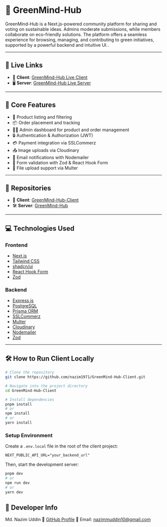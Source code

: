 
# 🌿 GreenMind-Hub

GreenMind-Hub is a Next.js-powered community platform for sharing and voting on sustainable ideas. Admins moderate submissions, while members collaborate on eco-friendly solutions. The platform offers a seamless experience for browsing, managing, and contributing to green initiatives, supported by a powerful backend and intuitive UI..

---

## 🔗 Live Links

- 🚀 **Client**: [GreenMind-Hub Live Client](https://greenmind-hub.vercel.app/)
- 🖥️ **Server**: [GreenMind-Hub Live Server](https://greenmind-server.vercel.app/)

---

## 🧠 Core Features

- 🛒 Product listing and filtering
- 📦 Order placement and tracking
- 🧑‍💼 Admin dashboard for product and order management
- 🔒 Authentication & Authorization (JWT)
- 💳 Payment integration via SSLCommerz
- 📤 Image uploads via Cloudinary
- 📧 Email notifications with Nodemailer
- 🧾 Form validation with Zod & React Hook Form
- 📂 File upload support via Multer

---

## 📁 Repositories

- 🧩 **Client**: [GreenMind-Hub-Client](https://github.com/nazim1971/GreenMind-Hub-Client.git)
- 🛠️ **Server**: [GreenMind-Hub](https://github.com/nazim1971/GreenMind-Hub.git)

---

## 💻 Technologies Used

### Frontend
- [Next.js](https://nextjs.org/)
- [Tailwind CSS](https://tailwindcss.com/)
- [shadcn/ui](https://ui.shadcn.com/)
- [React Hook Form](https://react-hook-form.com/)
- [Zod](https://zod.dev/)

### Backend
- [Express.js](https://expressjs.com/)
- [PostgreSQL](https://www.postgresql.org/)
- [Prisma ORM](https://www.prisma.io/)
- [SSLCommerz](https://developer.sslcommerz.com/)
- [Multer](https://github.com/expressjs/multer)
- [Cloudinary](https://cloudinary.com/)
- [Nodemailer](https://nodemailer.com/)
- [Zod](https://zod.dev/)

---

## 🛠️ How to Run Client Locally

```bash
# Clone the repository
git clone https://github.com/nazim1971/GreenMind-Hub-Client.git

# Navigate into the project directory
cd GreenMind-Hub-Client

# Install dependencies
pnpm install
# or
npm install
# or
yarn install
````

### Setup Environment

Create a `.env.local` file in the root of the client project:

```env
NEXT_PUBLIC_API_URL="your_backend_url"
```

Then, start the development server:

```bash
pnpm dev
# or
npm run dev
# or
yarn dev
```



## 👤 Developer Info

Md. Nazim Uddin
🔗 [GitHub Profile](https://github.com/nazim1971)
📧 Email: [nazimmuddin10@gmail.com](mailto:nazimmuddin10@gmail.com)



